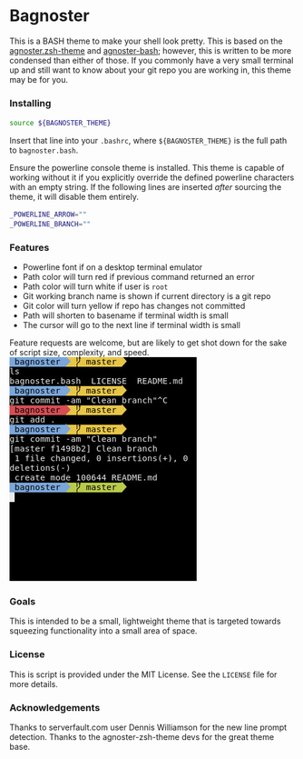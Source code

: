 # Bagnoster

This is a BASH theme to make your shell look pretty. This is based on the [agnoster.zsh-theme](https://gist.github.com/agnoster/3712874) and [agnoster-bash](https://github.com/speedenator/agnoster-bash); however, this is written to be more condensed than either of those. If you commonly have a very small terminal up and still want to know about your git repo you are working in, this theme may be for you.

### Installing
```bash
source ${BAGNOSTER_THEME}
```
Insert that line into your `.bashrc`, where `${BAGNOSTER_THEME}` is the full path to `bagnoster.bash`.

Ensure the powerline console theme is installed. This theme is capable of working without it if you explicitly override the defined powerline characters with an empty string. If the following lines are inserted _after_ sourcing the theme, it will disable them entirely.

```bash
_POWERLINE_ARROW=""
_POWERLINE_BRANCH=""
```

### Features

* Powerline font if on a desktop terminal emulator
* Path color will turn red if previous command returned an error
* Path color will turn white if user is `root`
* Git working branch name is shown if current directory is a git repo
* Git color will turn yellow if repo has changes not committed
* Path will shorten to basename if terminal width is small
* The cursor will go to the next line if terminal width is small

Feature requests are welcome, but are likely to get shot down for the sake of script size, complexity, and speed.
![screenshot](example.jpg)

### Goals

This is intended to be a small, lightweight theme that is targeted towards squeezing functionality into a small area of space.

### License

This is script is provided under the MIT License. See the `LICENSE` file for more details.

### Acknowledgements

Thanks to serverfault.com user Dennis Williamson for the new line prompt detection.
Thanks to the agnoster-zsh-theme devs for the great theme base.